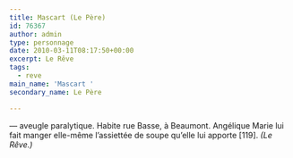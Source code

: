```yaml
---
title: Mascart (Le Père)
id: 76367
author: admin
type: personnage
date: 2010-03-11T08:17:50+00:00
excerpt: Le Rêve
tags:
  - reve
main_name: 'Mascart '
secondary_name: Le Père

---
```

— aveugle paralytique. Habite rue Basse, à Beaumont. Angélique Marie lui fait manger elle-même l’assiettée de soupe qu’elle lui apporte [119]. _(Le Rêve.)_